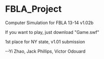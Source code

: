 FBLA_Project
============
Computer Simulation for FBLA 13-14 v1.02b

If you want to play, just download "Game.swf"

1st place for NY state, v1.01 submission

--Yi Zhao, Jack Phillips, Victor Odouard
